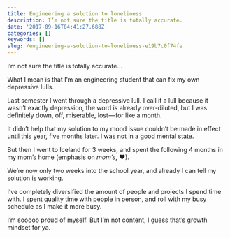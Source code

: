 ```yaml
---
title: Engineering a solution to loneliness
description: I’m not sure the title is totally accurate…
date: '2017-09-16T04:41:27.688Z'
categories: []
keywords: []
slug: /engineering-a-solution-to-loneliness-e19b7c0f74fe
---
```


I’m not sure the title is totally accurate…

What I mean is that I’m an engineering student that can fix my own depressive lulls.

Last semester I went through a depressive lull. I call it a lull because it wasn’t exactly depression, the word is already over-diluted, but I was definitely down, off, miserable, lost — for like a month.

It didn’t help that my solution to my mood issue couldn’t be made in effect until this year, five months later. I was not in a good mental state.

But then I went to Iceland for 3 weeks, and spent the following 4 months in my mom’s home (emphasis on _mom’s_, ❤).

We’re now only two weeks into the school year, and already I can tell my solution is working.

I’ve completely diversified the amount of people and projects I spend time with. I spent quality time with people in person, and roll with my busy schedule as I make it more busy.

I’m sooooo proud of myself. But I’m not content, I guess that’s growth mindset for ya.

